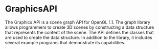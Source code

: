 # GraphicsAPI
 The Graphics API is a scene graph API for OpenGL 1.1. The graph library allows programmers to create 3D scenes by constructing a data structure that represents the content of the scene. The API defines the classes that are used to create the data structure. In addition to the library, it includes several example programs that demonstrate its capabilities. 
